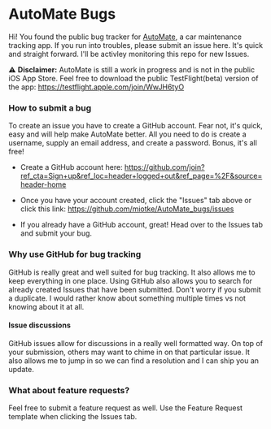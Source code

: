 # AutoMate Bugs

Hi! You found the public bug tracker for [AutoMate](), a car maintenance tracking app. If you run into troubles, please submit an issue here. It's quick and straight forward. I'll be activley monitoring this repo for new Issues.

⚠️ **Disclaimer:** AutoMate is still a work in progress and is not in the public iOS App Store. Feel free to download the public TestFlight(beta) version of the app: https://testflight.apple.com/join/WwJH6tyO

### How to submit a bug

To create an issue you have to create a GitHub account. Fear not, it's quick, easy and will help make AutoMate better. All you need to do is create a username, supply an email address, and create a password. Bonus, it's all free! 

* Create a GitHub account here: https://github.com/join?ref_cta=Sign+up&ref_loc=header+logged+out&ref_page=%2F&source=header-home

* Once you have your account created, click the "Issues" tab above or click this link: https://github.com/miotke/AutoMate_bugs/issues

* If you already have a GitHub account, great! Head over to the Issues tab and submit your bug. 


### Why use GitHub for bug tracking

GitHub is really great and well suited for bug tracking. It also allows me to keep everything in one place. Using GitHub also allows you to search for already created Issues that have been submitted. Don't worry if you submit a duplicate. I would rather know about something multiple times vs not knowing about it at all. 

#### Issue discussions

GitHub issues allow for discussions in a really well formatted way. On top of your submission, others may want to chime in on that particular issue. It also allows me to jump in so we can find a resolution and I can ship you an update. 

### What about feature requests? 

Feel free to submit a feature request as well. Use the Feature Request template when clicking the Issues tab. 
